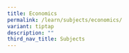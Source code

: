 ```yaml
---
title: Economics
permalink: /learn/subjects/economics/
variant: tiptap
description: ""
third_nav_title: Subjects
---
```

